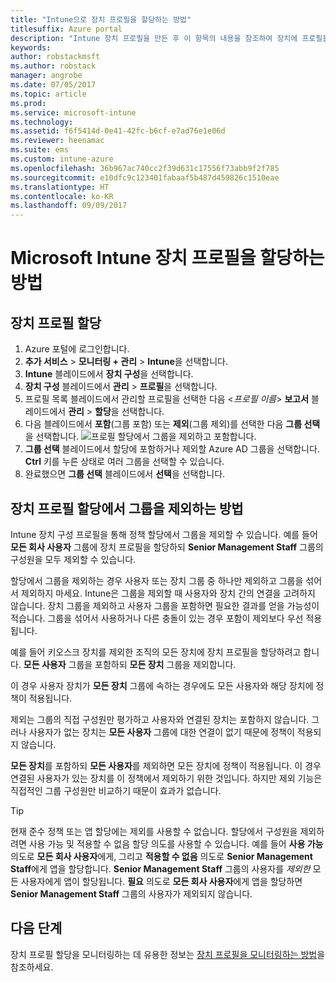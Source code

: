 ```yaml
---
title: "Intune으로 장치 프로필을 할당하는 방법"
titlesuffix: Azure portal
description: "Intune 장치 프로필을 만든 후 이 항목의 내용을 참조하여 장치에 프로필을 할당하는 방법을 알아봅니다.\""
keywords: 
author: robstackmsft
ms.author: robstack
manager: angrobe
ms.date: 07/05/2017
ms.topic: article
ms.prod: 
ms.service: microsoft-intune
ms.technology: 
ms.assetid: f6f5414d-0e41-42fc-b6cf-e7ad76e1e06d
ms.reviewer: heenamac
ms.suite: ems
ms.custom: intune-azure
ms.openlocfilehash: 36b967ac740cc2f39d631c17556f73abb9f2f785
ms.sourcegitcommit: e10dfc9c123401fabaaf5b487d459826c1510eae
ms.translationtype: HT
ms.contentlocale: ko-KR
ms.lasthandoff: 09/09/2017
---
```

# <a name="how-to-assign-microsoft-intune-device-profiles"></a>Microsoft Intune 장치 프로필을 할당하는 방법

## <a name="assign-a-device-profile"></a>장치 프로필 할당

1. Azure 포털에 로그인합니다.
2. **추가 서비스** > **모니터링 + 관리** > **Intune**을 선택합니다.
3. **Intune** 블레이드에서 **장치 구성**을 선택합니다.
1. **장치 구성** 블레이드에서 **관리** > **프로필**을 선택합니다.
2. 프로필 목록 블레이드에서 관리할 프로필을 선택한 다음 <*프로필 이름*> **보고서** 블레이드에서 **관리** > **할당**을 선택합니다.
3. 다음 블레이드에서 **포함**(그룹 포함) 또는 **제외**(그룹 제외)를 선택한 다음 **그룹 선택**을 선택합니다.
![프로필 할당에서 그룹을 제외하고 포함합니다.](./media/group-include-exclude.png)
4. **그룹 선택** 블레이드에서 할당에 포함하거나 제외할 Azure AD 그룹을 선택합니다. **Ctrl** 키를 누른 상태로 여러 그룹을 선택할 수 있습니다.
4. 완료했으면 **그룹 선택** 블레이드에서 **선택**을 선택합니다.



## <a name="how-to-exclude-groups-from-a-device-profile-assignment"></a>장치 프로필 할당에서 그룹을 제외하는 방법

Intune 장치 구성 프로필을 통해 정책 할당에서 그룹을 제외할 수 있습니다. 예를 들어 **모든 회사 사용자** 그룹에 장치 프로필을 할당하되 **Senior Management Staff** 그룹의 구성원을 모두 제외할 수 있습니다.

할당에서 그룹을 제외하는 경우 사용자 또는 장치 그룹 중 하나만 제외하고 그룹을 섞어서 제외하지 마세요. Intune은 그룹을 제외할 때 사용자와 장치 간의 연결을 고려하지 않습니다. 장치 그룹을 제외하고 사용자 그룹을 포함하면 필요한 결과를 얻을 가능성이 적습니다. 그룹을 섞어서 사용하거나 다른 충돌이 있는 경우 포함이 제외보다 우선 적용됩니다.

예를 들어 키오스크 장치를 제외한 조직의 모든 장치에 장치 프로필을 할당하려고 합니다. **모든 사용자** 그룹을 포함하되 **모든 장치** 그룹을 제외합니다.

이 경우 사용자 장치가 **모든 장치** 그룹에 속하는 경우에도 모든 사용자와 해당 장치에 정책이 적용됩니다. 

제외는 그룹의 직접 구성원만 평가하고 사용자와 연결된 장치는 포함하지 않습니다. 그러나 사용자가 없는 장치는 **모든 사용자** 그룹에 대한 연결이 없기 때문에 정책이 적용되지 않습니다. 

**모든 장치**를 포함하되 **모든 사용자**를 제외하면 모든 장치에 정책이 적용됩니다. 이 경우 연결된 사용자가 있는 장치를 이 정책에서 제외하기 위한 것입니다. 하지만 제외 기능은 직접적인 그룹 구성원만 비교하기 때문이 효과가 없습니다. 

>[!Tip]
>현재 준수 정책 또는 앱 할당에는 제외를 사용할 수 없습니다. 할당에서 구성원을 제외하려면 사용 가능 및 적용할 수 없음 할당 의도를 사용할 수 있습니다. 예를 들어 **사용 가능** 의도로 **모든 회사 사용자**에게, 그리고 **적용할 수 없음** 의도로 **Senior Management Staff**에게 앱을 할당합니다. **Senior Management Staff** 그룹의 사용자를 *제외한* 모든 사용자에게 앱이 할당됩니다. **필요** 의도로 **모든 회사 사용자**에게 앱을 할당하면 **Senior Management Staff** 그룹의 사용자가 제외되지 않습니다.
 
    
## <a name="next-steps"></a>다음 단계
장치 프로필 할당을 모니터링하는 데 유용한 정보는 [장치 프로필을 모니터링하는 방법](device-profile-monitor.md)을 참조하세요.
